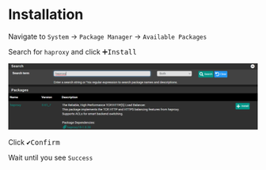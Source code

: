 # Installation

Navigate to `System` -> `Package Manager` -> `Available Packages`

Search for `haproxy` and click <kbd>➕Install</kbd>

![haproxy-install](img/haproxy-install.png)

Click <kbd>✔️Confirm</kbd>

Wait until you see `Success`

```shell

```

